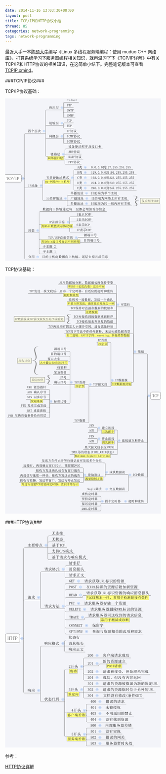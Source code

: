 ```yaml
---
date: 2014-11-16 13:03:30+00:00
layout: post
title: TCP/IP和HTTP协议小结
thread: 85
categories: network-programming
tags: network-programming
---
```


最近入手一本[陈硕大牛](http://blog.csdn.net/solstice)编写《Linux 多线程服务端编程：使用 muduo C++ 网络库》，打算系统学习下服务器编程相关知识，就再温习了下《TCP/IP详解》中有关TCP/IP和HTTP协议的相关知识，在这简单小结下。完整笔记版本可查看[TCPIP.xmind](https://github.com/gitzx/notes/tree/master/network_programming)。

###TCP/IP协议###

TCP/IP协议基础：

![](/assets/blog_pic/TCPIP.PNG)

TCP协议基础：

![](/assets/blog_pic/TCP.PNG)


###HTTP协议###

![](/assets/blog_pic/HTTP.PNG)


参考：

[HTTP协议详解](http://blog.csdn.net/gueter/article/details/1524447)

